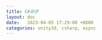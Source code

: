 ```yaml
---
title: C#异步
layout: doc
date:   2023-04-05 17:29:00 +0800
categories: unity3d, csharp, async
---
```

